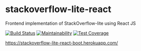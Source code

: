 # stackoverflow-lite-react

Frontend implementation of StackOverflow-lite using React JS

[![Build Status](https://travis-ci.org/anasey01/stackoverflow-lite-react.svg?branch=develop)](https://travis-ci.org/anasey01/stackoverflow-lit-react)   [![Maintainability](https://api.codeclimate.com/v1/badges/3619fbc74745b2abac98/maintainability)](https://codeclimate.com/github/anasey01/stackoverflow-lite-react/maintainability)   [![Test Coverage](https://api.codeclimate.com/v1/badges/3619fbc74745b2abac98/test_coverage)](https://codeclimate.com/github/anasey01/stackoverflow-lite-react/test_coverage)

https://stackoverflow-lite-react-boot.herokuapp.com/



